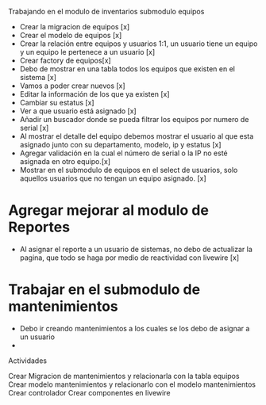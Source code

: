 Trabajando en el modulo de inventarios submodulo equipos

- Crear la migracion de equipos [x]
- Crear el modelo de equipos [x]
- Crear la relación entre equipos y usuarios 1:1, un usuario tiene un equipo y un equipo le pertenece a un usuario [x]
- Crear factory de equipos[x]
- Debo de mostrar en una tabla todos los equipos que existen en el sistema [x]
- Vamos a poder crear nuevos [x]
- Editar la información de los que ya existen [x]
- Cambiar su estatus [x]
- Ver a que usuario está asignado [x]
- Añadir un buscador donde se pueda filtrar los equipos por numero de serial [x]
- Al mostrar el detalle del equipo debemos mostrar el usuario al que esta asignado junto con su departamento, modelo, ip y estatus [x]
- Agregar validación en la cual el número de serial o la IP no esté asignada en otro equipo.[x] 
- Mostrar en el submodulo de equipos en el select de usuarios, solo aquellos usuarios que no tengan un equipo asignado. [x]



# Agregar mejorar al modulo de Reportes 
- Al asignar el reporte a un usuario de sistemas, no debo de actualizar la pagina, que todo se haga por medio de 
reactividad con livewire [x]


#  Trabajar en el submodulo de mantenimientos 

- Debo ir creando mantenimientos a los cuales se los debo de asignar a un usuario 
- 

Actividades 

Crear Migracion de mantenimientos y relacionarla con la tabla equipos
Crear modelo mantenimientos y relacionarlo con el modelo mantenimientos
Crear controlador
Crear componentes en livewire 

